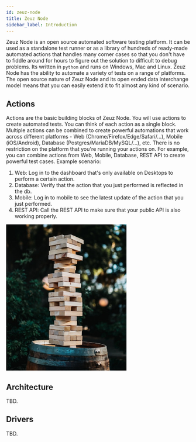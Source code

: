 ```yaml
---
id: zeuz-node
title: Zeuz Node
sidebar_label: Introduction
---
```


Zeuz Node is an open source automated software testing platform. It can be used
as a standalone test runner or as a library of hundreds of ready-made automated
actions that handles many corner cases so that you don't have to fiddle around
for hours to figure out the solution to difficult to debug problems. Its written
in `python` and runs on Windows, Mac and Linux. Zeuz Node has the ability to
automate a variety of tests on a range of platforms. The open source nature of
Zeuz Node and its open ended data interchange model means that you can easily
extend it to fit almost any kind of scenario.

## Actions

Actions are the basic building blocks of Zeuz Node. You will use actions to
create automated tests. You can think of each action as a single block. Multiple
actions can be combined to create powerful automations that work across
different platforms - Web (Chrome/Firefox/Edge/Safari/...), Mobile
(iOS/Android), Database (Postgres/MariaDB/MySQL/...), etc. There is no
restriction on the platform that you're running your actions on. For example,
you can combine actions from Web, Mobile, Database, REST API to create powerful
test cases. Example scenario:

1. Web: Log in to the dashboard that's only available on Desktops to perform a
   certain action.
2. Database: Verify that the action that you just performed is reflected in the
   db.
3. Mobile: Log in to mobile to see the latest update of the action that you just
   performed.
4. REST API: Call the REST API to make sure that your public API is also working
   properly.

<img src="/img/zeuz-node/building-blocks.jpg" height="400px" />

## Architecture

TBD.

## Drivers

TBD.
